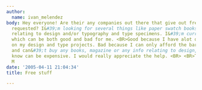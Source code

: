 ```yaml
---
author:
  name: ivan_melendez
body: Hey everyone! Are their any companies out there that give out free stuff if
  requested? I&#39;m looking for several things like paper swatch books, news letters
  relating to design and/or typography and type specimens. I&#39;m currently unemployed
  which can be both good and bad for me. <BR>Good because I have alot of time to work
  on my design and type projects. Bad because I can only afford the bare essentials
  and can&#39;t buy any books, magazine or any info relating to design, which we all
  know can be expensive. I would really appreciate the help. <BR> <BR>Thanks <BR>Ivan
  M
date: '2005-04-11 21:04:34'
title: Free stuff

---
```

